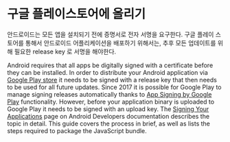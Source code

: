 # 구글 플레이스토어에 올리기

안드로이드는 모든 앱을 설치되기 전에 증명서로 전자 서명을 요구한다. 구글 플레이 스토어를 통해서 안드로이드 어플리케이션을 배포하기 위해서는, 추후 모든 업데이트를 위해 필요한 release key 로 서명을 해야한다. 

Android requires that all apps be digitally signed with a certificate before they can be installed. In order to distribute your Android application via  [Google Play store](https://play.google.com/store)  it needs to be signed with a release key that then needs to be used for all future updates. Since 2017 it is possible for Google Play to manage signing releases automatically thanks to  [App Signing by Google Play](https://developer.android.com/studio/publish/app-signing#app-signing-google-play)  functionality. However, before your application binary is uploaded to Google Play it needs to be signed with an upload key. The  [Signing Your Applications](https://developer.android.com/tools/publishing/app-signing.html)  page on Android Developers documentation describes the topic in detail. This guide covers the process in brief, as well as lists the steps required to package the JavaScript bundle.
<!--stackedit_data:
eyJoaXN0b3J5IjpbLTMzODgzODU5NiwtMTIzNTA5MzU3OCw3Mz
A5OTgxMTZdfQ==
-->